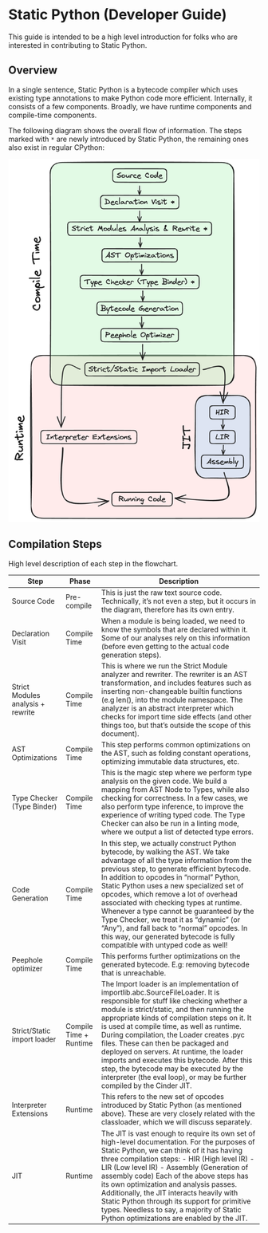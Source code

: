 # Static Python (Developer Guide)

This guide is intended to be a high level introduction for folks who are
interested in contributing to Static Python.

## Overview

In a single sentence, Static Python is a bytecode compiler which uses
existing type annotations to make Python code more efficient.
Internally, it consists of a few components. Broadly, we have runtime
components and compile-time components.

The following diagram shows the overall flow of information. The steps
marked with `*` are newly introduced by Static Python, the
remaining ones also exist in regular CPython:

![Static Python Diagram](../images/static_python_diagram.png)

## Compilation Steps

High level description of each step in the flowchart.

| Step                              | Phase                  | Description                                                                                                                                                                                                                                                                                                                                                                                                                                                                                                                                                                   |
|-----------------------------------|------------------------|-------------------------------------------------------------------------------------------------------------------------------------------------------------------------------------------------------------------------------------------------------------------------------------------------------------------------------------------------------------------------------------------------------------------------------------------------------------------------------------------------------------------------------------------------------------------------------|
| Source Code                       | Pre-compile            | This is just the raw text source code. Technically, it’s not even a step, but it occurs in the diagram, therefore has its own entry.                                                                                                                                                                                                                                                                                                                                                                                                                                          |
| Declaration Visit                 | Compile Time           | When a module is being loaded, we need to know the symbols that are declared within it. Some of our analyses rely on this information (before even getting to the actual code generation steps).                                                                                                                                                                                                                                                                                                                                                                              |
| Strict Modules analysis + rewrite | Compile Time           | This is where we run the Strict Module analyzer and rewriter. The rewriter is an AST transformation, and includes features such as inserting non-changeable builtin functions (e.g len(), into the module namespace. The analyzer is an abstract interpreter which checks for import time side effects (and other things too, but that’s outside the scope of this document).                                                                                                                                                                                                 |
| AST Optimizations                 | Compile Time           | This step performs common optimizations on the AST, such as folding constant operations, optimizing immutable data structures, etc.                                                                                                                                                                                                                                                                                                                                                                                                                                           |
| Type Checker (Type Binder)        | Compile Time           | This is the magic step where we perform type analysis on the given code. We build a mapping from AST Node to Types, while also checking for correctness. In a few cases, we also perform type inference, to improve the experience of writing typed code. The Type Checker can also be run in a linting mode, where we output a list of detected type errors.                                                                                                                                                                                                                 |
| Code Generation                   | Compile Time           | In this step, we actually construct Python bytecode, by walking the AST. We take advantage of all the type information from the previous step, to generate efficient bytecode. In addition to opcodes in “normal” Python, Static Python uses a new specialized set of opcodes, which remove a lot of overhead associated with checking types at runtime. Whenever a type cannot be guaranteed by the Type Checker, we treat it as “dynamic” (or “Any”), and fall back to “normal” opcodes. In this way, our generated bytecode is fully compatible with untyped code as well! |
| Peephole optimizer                | Compile Time           | This performs further optimizations on the generated bytecode. E.g: removing bytecode that is unreachable.                                                                                                                                                                                                                                                                                                                                                                                                                                                                    |
| Strict/Static import loader       | Compile Time + Runtime | The Import loader is an implementation of importlib.abc.SourceFileLoader. It is responsible for stuff like checking whether a module is strict/static, and then running the appropriate kinds of compilation steps on it. It is used at compile time, as well as runtime. During compilation, the Loader creates .pyc files. These can then be packaged and deployed on servers. At runtime, the loader imports and executes this bytecode. After this step, the bytecode may be executed by the interpreter (the eval loop), or may be further compiled by the Cinder JIT.   |
| Interpreter Extensions            | Runtime                | This refers to the new set of opcodes introduced by Static Python (as mentioned above). These are very closely related with the classloader, which we will discuss separately.                                                                                                                                                                                                                                                                                                                                                                                                |
| JIT                               | Runtime                | The JIT is vast enough to require its own set of high-level documentation. For the purposes of Static Python, we can think of it has having three compilation steps: - HIR (High level IR) - LIR (Low level IR) - Assembly (Generation of assembly code) Each of the above steps has its own optimization and analysis passes. Additionally, the JIT interacts heavily with Static Python through its support for primitive types. Needless to say, a majority of Static Python optimizations are enabled by the JIT.                                                         |

